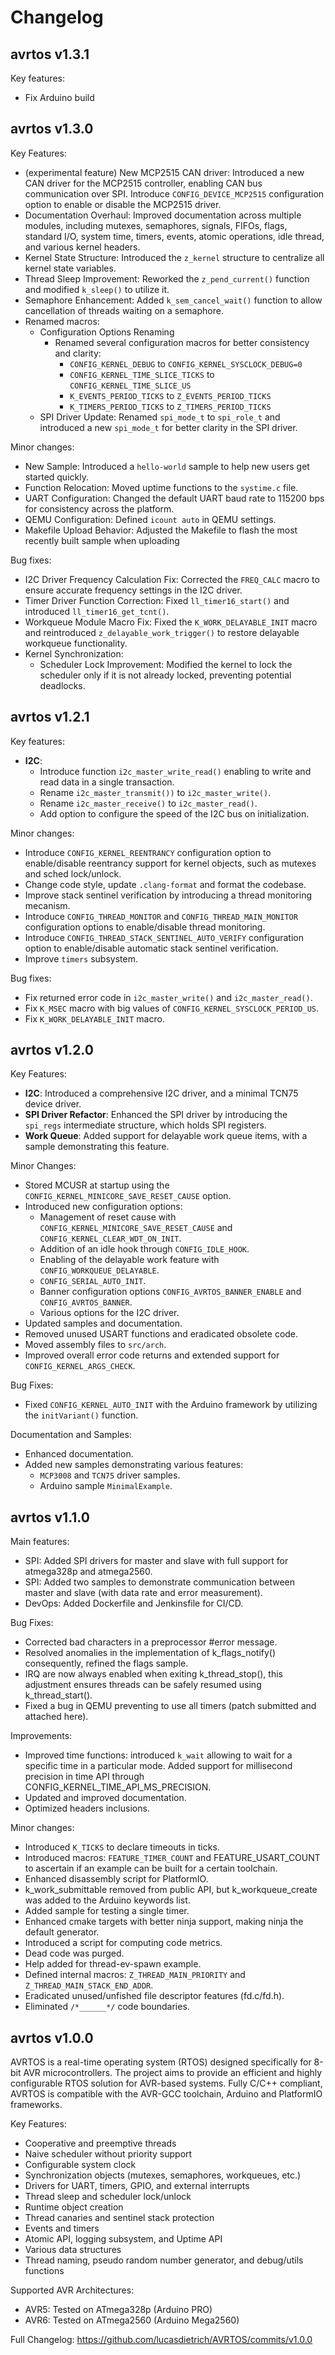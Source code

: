 # Changelog

## avrtos v1.3.1

Key features:
- Fix Arduino build

## avrtos v1.3.0

Key Features:
- (experimental feature) New MCP2515 CAN driver: Introduced a new CAN driver for 
  the MCP2515 controller, 
  enabling CAN bus communication over SPI. Introduce `CONFIG_DEVICE_MCP2515` 
  configuration option to enable or disable the MCP2515 driver.
- Documentation Overhaul: Improved documentation across multiple modules, including 
  mutexes, semaphores, signals, FIFOs, flags, standard I/O, system time, timers, 
  events, atomic operations, idle thread, and various kernel headers.
- Kernel State Structure: Introduced the `z_kernel` structure to centralize all 
  kernel state variables.
- Thread Sleep Improvement: Reworked the `z_pend_current()` function and modified 
  `k_sleep()` to utilize it.
- Semaphore Enhancement: Added `k_sem_cancel_wait()` function to allow cancellation 
  of threads waiting on a semaphore.
- Renamed macros:
  - Configuration Options Renaming
    - Renamed several configuration macros for better consistency and clarity:
      - `CONFIG_KERNEL_DEBUG` to `CONFIG_KERNEL_SYSCLOCK_DEBUG=0`
      - `CONFIG_KERNEL_TIME_SLICE_TICKS` to `CONFIG_KERNEL_TIME_SLICE_US`
      - `K_EVENTS_PERIOD_TICKS` to `Z_EVENTS_PERIOD_TICKS`
      - `K_TIMERS_PERIOD_TICKS` to `Z_TIMERS_PERIOD_TICKS`
  - SPI Driver Update: Renamed `spi_mode_t` to `spi_role_t` and introduced a new 
    `spi_mode_t` for better clarity in the SPI driver.

Minor changes:
- New Sample: Introduced a `hello-world` sample to help new users 
  get started quickly.
- Function Relocation: Moved uptime functions to the `systime.c` file.
- UART Configuration: Changed the default UART baud rate to 115200 bps for 
  consistency across the platform.
- QEMU Configuration: Defined `icount auto` in QEMU settings.
- Makefile Upload Behavior: Adjusted the Makefile to flash the most recently 
  built sample when uploading

Bug fixes:
- I2C Driver Frequency Calculation Fix: Corrected the `FREQ_CALC` macro to ensure 
  accurate frequency settings in the I2C driver.
- Timer Driver Function Correction: Fixed `ll_timer16_start()` and introduced 
  `ll_timer16_get_tcnt()`.
- Workqueue Module Macro Fix: Fixed the `K_WORK_DELAYABLE_INIT` macro and 
  reintroduced `z_delayable_work_trigger()` to restore delayable workqueue functionality.
- Kernel Synchronization:
  - Scheduler Lock Improvement: Modified the kernel to lock the scheduler only 
    if it is not already locked, preventing potential deadlocks.

## avrtos v1.2.1

Key features:
- **I2C**:
  - Introduce function `i2c_master_write_read()` enabling to write and 
  read data in a single transaction.
  - Rename `i2c_master_transmit())` to `i2c_master_write()`.
  - Rename `i2c_master_receive()` to `i2c_master_read()`.
  - Add option to configure the speed of the I2C bus on initialization.

Minor changes:
- Introduce `CONFIG_KERNEL_REENTRANCY` configuration option to enable/disable
  reentrancy support for kernel objects, such as mutexes and sched lock/unlock.
- Change code style, update `.clang-format` and format the codebase.
- Improve stack sentinel verification by introducing a thread monitoring mecanism.
- Introduce `CONFIG_THREAD_MONITOR` and `CONFIG_THREAD_MAIN_MONITOR` configuration
  options to enable/disable thread monitoring.
- Introduce `CONFIG_THREAD_STACK_SENTINEL_AUTO_VERIFY` configuration option to
  enable/disable automatic stack sentinel verification.
- Improve `timers` subsystem.

Bug fixes:
- Fix returned error code in `i2c_master_write()` and `i2c_master_read()`.
- Fix `K_MSEC` macro with big values of `CONFIG_KERNEL_SYSCLOCK_PERIOD_US`.
- Fix `K_WORK_DELAYABLE_INIT` macro.

## avrtos v1.2.0

Key Features:
- **I2C**: Introduced a comprehensive I2C driver, and a minimal TCN75 device driver.
- **SPI Driver Refactor**: Enhanced the SPI driver by introducing the `spi_regs` 
  intermediate structure, which holds SPI registers.
- **Work Queue**: Added support for delayable work queue items, with a sample 
  demonstrating this feature.

Minor Changes:
- Stored MCUSR at startup using the `CONFIG_KERNEL_MINICORE_SAVE_RESET_CAUSE` 
  option.
- Introduced new configuration options:
  - Management of reset cause with `CONFIG_KERNEL_MINICORE_SAVE_RESET_CAUSE` and 
    `CONFIG_KERNEL_CLEAR_WDT_ON_INIT`.
  - Addition of an idle hook through `CONFIG_IDLE_HOOK`.
  - Enabling of the delayable work feature with `CONFIG_WORKQUEUE_DELAYABLE`.
  - `CONFIG_SERIAL_AUTO_INIT`.
  - Banner configuration options `CONFIG_AVRTOS_BANNER_ENABLE` and `CONFIG_AVRTOS_BANNER`.
  - Various options for the I2C driver.
- Updated samples and documentation.
- Removed unused USART functions and eradicated obsolete code.
- Moved assembly files to `src/arch`.
- Improved overall error code returns and extended support for `CONFIG_KERNEL_ARGS_CHECK`.

Bug Fixes:
- Fixed `CONFIG_KERNEL_AUTO_INIT` with the Arduino framework by utilizing the 
  `initVariant()` function.

Documentation and Samples:
- Enhanced documentation.
- Added new samples demonstrating various features:
  - `MCP3008` and `TCN75` driver samples.
  - Arduino sample `MinimalExample`.

## avrtos v1.1.0

Main features:
- SPI: Added SPI drivers for master and slave with full support for atmega328p
  and atmega2560.
- SPI: Added two samples to demonstrate communication between master and slave
  (with data rate and error measurement).
- DevOps: Added Dockerfile and Jenkinsfile for CI/CD.
  
Bug Fixes:
- Corrected bad characters in a preprocessor #error message.
- Resolved anomalies in the implementation of k_flags_notify() consequently,
  refined the flags sample.
- IRQ are now always enabled when exiting k_thread_stop(), this adjustment
  ensures threads can be safely resumed using k_thread_start().
- Fixed a bug in QEMU preventing to use all timers (patch submitted and attached
  here).

Improvements:
- Improved time functions: introduced `k_wait` allowing to wait for a specific
  time in a particular mode. Added support for millisecond precision in time API
  through CONFIG_KERNEL_TIME_API_MS_PRECISION.
- Updated and improved documentation.
- Optimized headers inclusions.

Minor changes:
- Introduced `K_TICKS` to declare timeouts in ticks.
- Introduced macros: `FEATURE_TIMER_COUNT` and FEATURE_USART_COUNT to ascertain if
  an example can be built for a certain toolchain.
- Enhanced disassembly script for PlatformIO.
- k_work_submittable removed from public API, but k_workqueue_create was added
  to the Arduino keywords list.
- Added sample for testing a single timer.
- Enhanced cmake targets with better ninja support, making ninja the default
  generator.
- Introduced a script for computing code metrics.
- Dead code was purged.
- Help added for thread-ev-spawn example.
- Defined internal macros: `Z_THREAD_MAIN_PRIORITY` and
  `Z_THREAD_MAIN_STACK_END_ADDR`.
- Eradicated unused/unfished file descriptor features (fd.c/fd.h).
- Eliminated `/*______*/` code boundaries.

## avrtos v1.0.0

AVRTOS is a real-time operating system (RTOS) designed specifically for 8-bit
AVR microcontrollers. The project aims to provide an efficient and highly
configurable RTOS solution for AVR-based systems. Fully C/C++ compliant, AVRTOS
is compatible with the AVR-GCC toolchain, Arduino and PlatformIO frameworks.

Key Features:

- Cooperative and preemptive threads
- Naive scheduler without priority support
- Configurable system clock
- Synchronization objects (mutexes, semaphores, workqueues, etc.)
- Drivers for UART, timers, GPIO, and external interrupts
- Thread sleep and scheduler lock/unlock
- Runtime object creation
- Thread canaries and sentinel stack protection
- Events and timers
- Atomic API, logging subsystem, and Uptime API
- Various data structures
- Thread naming, pseudo random number generator, and debug/utils functions

Supported AVR Architectures:

- AVR5: Tested on ATmega328p (Arduino PRO)
- AVR6: Tested on ATmega2560 (Arduino Mega2560)

Full Changelog: https://github.com/lucasdietrich/AVRTOS/commits/v1.0.0